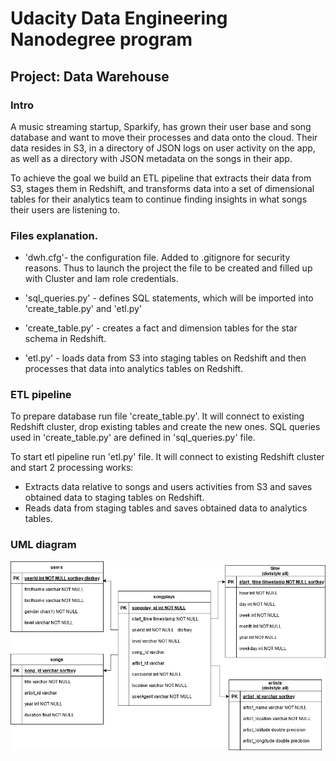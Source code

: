 # Udacity Data Engineering Nanodegree program
## Project: Data Warehouse

### Intro
A music streaming startup, Sparkify, has grown their user base and song database and want to move their processes and data onto the cloud. Their data resides in S3, in a directory of JSON logs on user activity on the app, as well as a directory with JSON metadata on the songs in their app.

To achieve the goal we build an ETL pipeline that extracts their data from S3, stages them in Redshift, and transforms data into a set of dimensional tables for their analytics team to continue finding insights in what songs their users are listening to.

### Files explanation.
- 'dwh.cfg'- the configuration file. Added to .gitignore for security reasons.
Thus to launch the project the file to be created and filled up with Cluster and Iam role credentials.

- 'sql_queries.py' - defines SQL statements, which will be imported into 'create_table.py' and 'etl.py'

- 'create_table.py' - creates a fact and dimension tables for the star schema in Redshift.

- 'etl.py' - loads data from S3 into staging tables on Redshift and then processes that data into analytics tables on Redshift.

### ETL pipeline
To prepare database run file 'create_table.py'. 
It will connect to existing Redshift cluster, drop existing tables and create the new ones.
SQL queries used in 'create_table.py' are defined in 'sql_queries.py' file.

To start etl pipeline run 'etl.py' file.
It will connect to existing Redshift cluster and start 2 processing works:
- Extracts data relative to songs and users activities from S3 and saves obtained data to staging tables on Redshift.
- Reads data from staging tables and saves obtained data to analytics tables.

### UML diagram
![UML diagram](/images/uml.png)